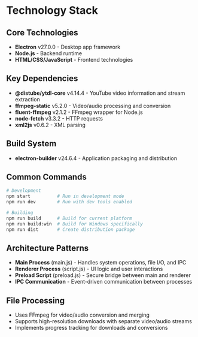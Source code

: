 # Technology Stack

## Core Technologies
- **Electron** v27.0.0 - Desktop app framework
- **Node.js** - Backend runtime
- **HTML/CSS/JavaScript** - Frontend technologies

## Key Dependencies
- **@distube/ytdl-core** v4.14.4 - YouTube video information and stream extraction
- **ffmpeg-static** v5.2.0 - Video/audio processing and conversion
- **fluent-ffmpeg** v2.1.2 - FFmpeg wrapper for Node.js
- **node-fetch** v3.3.2 - HTTP requests
- **xml2js** v0.6.2 - XML parsing

## Build System
- **electron-builder** v24.6.4 - Application packaging and distribution

## Common Commands
```bash
# Development
npm start          # Run in development mode
npm run dev        # Run with dev tools enabled

# Building
npm run build      # Build for current platform
npm run build:win  # Build for Windows specifically
npm run dist       # Create distribution package
```

## Architecture Patterns
- **Main Process** (main.js) - Handles system operations, file I/O, and IPC
- **Renderer Process** (script.js) - UI logic and user interactions
- **Preload Script** (preload.js) - Secure bridge between main and renderer
- **IPC Communication** - Event-driven communication between processes

## File Processing
- Uses FFmpeg for video/audio conversion and merging
- Supports high-resolution downloads with separate video/audio streams
- Implements progress tracking for downloads and conversions